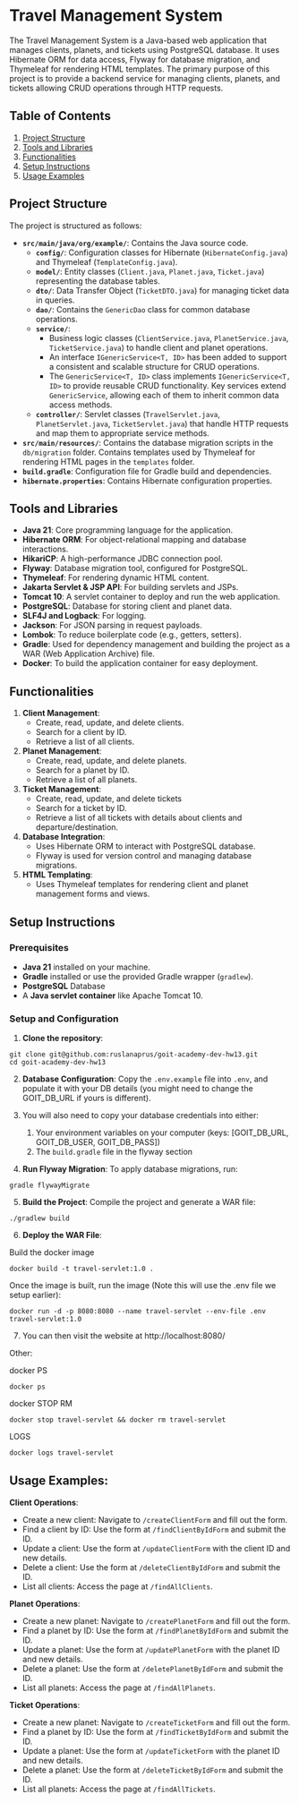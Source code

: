 # Travel Management System

The Travel Management System is a Java-based web application that manages clients, planets, and tickets using PostgreSQL database. It uses Hibernate ORM for data access, Flyway for database migration, and Thymeleaf for rendering HTML templates. The primary purpose of this project is to provide a backend service for managing clients, planets, and tickets allowing CRUD operations through HTTP requests.

## Table of Contents
1. [Project Structure](#project-structure)
2. [Tools and Libraries](#tools-and-libraries)
3. [Functionalities](#functionalities)
3. [Setup Instructions](#setup-instructions)
4. [Usage Examples](#usage-examples)

## Project Structure

The project is structured as follows:

- **`src/main/java/org/example/`**: Contains the Java source code.
    -  **`config/`**: Configuration classes for Hibernate (`HibernateConfig.java`) and Thymeleaf (`TemplateConfig.java`).
    - **`model/`**: Entity classes (`Client.java`, `Planet.java`, `Ticket.java`) representing the database tables.
    - **`dto/`**: Data Transfer Object (`TicketDTO.java`) for managing ticket data in queries.
    - **`dao/`**: Contains the `GenericDao` class for common database operations.
    - **`service/`**:
      - Business logic classes (`ClientService.java`, `PlanetService.java`, `TicketService.java`) to handle client and planet operations.
      - An interface `IGenericService<T, ID>` has been added to support a consistent and scalable structure for CRUD operations.
      - The `GenericService<T, ID>` class implements `IGenericService<T, ID>` to provide reusable CRUD functionality. Key services extend `GenericService`, allowing each of them to inherit common data access methods.
    - **`controller/`**: Servlet classes (`TravelServlet.java`, `PlanetServlet.java`, `TicketServlet.java`) that handle HTTP requests and map them to appropriate service methods.
- **`src/main/resources/`**: Contains the database migration scripts in the `db/migration` folder. Contains templates used by Thymeleaf for rendering HTML pages in the `templates` folder.
- **`build.gradle`**: Configuration file for Gradle build and dependencies.
- **`hibernate.properties`**: Contains Hibernate configuration properties.

## Tools and Libraries

- **Java 21**: Core programming language for the application.
- **Hibernate ORM**: For object-relational mapping and database interactions.
- **HikariCP**: A high-performance JDBC connection pool.
- **Flyway**: Database migration tool, configured for PostgreSQL.
- **Thymeleaf**: For rendering dynamic HTML content.
- **Jakarta Servlet & JSP API**: For building servlets and JSPs.
- **Tomcat 10**: A servlet container to deploy and run the web application.
- **PostgreSQL**: Database for storing client and planet data.
- **SLF4J and Logback**: For logging.
- **Jackson**: For JSON parsing in request payloads.
- **Lombok**: To reduce boilerplate code (e.g., getters, setters).
- **Gradle**: Used for dependency management and building the project as a WAR (Web Application Archive) file.
- **Docker**: To build the application container for easy deployment.
## Functionalities

1. **Client Management**:
    - Create, read, update, and delete clients.
    - Search for a client by ID.
    - Retrieve a list of all clients.
2. **Planet Management**:
    - Create, read, update, and delete planets.
    - Search for a planet by ID.
    - Retrieve a list of all planets.
3. **Ticket Management**:
   - Create, read, update, and delete tickets
   - Search for a ticket by ID.
   - Retrieve a list of all tickets with details about clients and departure/destination.
4. **Database Integration**:
    - Uses Hibernate ORM to interact with PostgreSQL database.
    - Flyway is used for version control and managing database migrations.
5. **HTML Templating**:
    - Uses Thymeleaf templates for rendering client and planet management forms and views.

## Setup Instructions

### Prerequisites

- **Java 21** installed on your machine.
- **Gradle** installed or use the provided Gradle wrapper (`gradlew`).
- **PostgreSQL** Database
- A **Java servlet container** like Apache Tomcat 10.

### Setup and Configuration

1. **Clone the repository**:
```shell
git clone git@github.com:ruslanaprus/goit-academy-dev-hw13.git
cd goit-academy-dev-hw13
```
2. **Database Configuration**: Copy the `.env.example` file into `.env`, and populate it with your DB details (you might need to change the GOIT_DB_URL if yours is different).


3. You will also need to copy your database credentials into either:
    1. Your environment variables on your computer (keys: [GOIT_DB_URL, GOIT_DB_USER, GOIT_DB_PASS])
    2. The `build.gradle` file in the flyway section


4. **Run Flyway Migration**: To apply database migrations, run:
```shell
gradle flywayMigrate
```

5. **Build the Project**: Compile the project and generate a WAR file:
```
./gradlew build
```
6. **Deploy the WAR File**:

Build the docker image
```shell
docker build -t travel-servlet:1.0 .
```

Once the image is built, run the image (Note this will use the .env file we setup earlier):
```shell
docker run -d -p 8080:8080 --name travel-servlet --env-file .env travel-servlet:1.0
```

7. You can then visit the website at http://localhost:8080/ 

Other:

docker PS
```shell
docker ps
```

docker STOP RM
```shell
docker stop travel-servlet && docker rm travel-servlet
```

LOGS
```bash
docker logs travel-servlet
```

## Usage Examples:
**Client Operations**:

- Create a new client: Navigate to `/createClientForm` and fill out the form.
- Find a client by ID: Use the form at `/findClientByIdForm` and submit the ID.
- Update a client: Use the form at `/updateClientForm` with the client ID and new details.
- Delete a client: Use the form at `/deleteClientByIdForm` and submit the ID.
- List all clients: Access the page at `/findAllClients`.

**Planet Operations**:

- Create a new planet: Navigate to `/createPlanetForm` and fill out the form.
- Find a planet by ID: Use the form at `/findPlanetByIdForm` and submit the ID.
- Update a planet: Use the form at `/updatePlanetForm` with the planet ID and new details.
- Delete a planet: Use the form at `/deletePlanetByIdForm` and submit the ID.
- List all planets: Access the page at `/findAllPlanets`.

**Ticket Operations**:

- Create a new planet: Navigate to `/createTicketForm` and fill out the form.
- Find a planet by ID: Use the form at `/findTicketByIdForm` and submit the ID.
- Update a planet: Use the form at `/updateTicketForm` with the planet ID and new details.
- Delete a planet: Use the form at `/deleteTicketByIdForm` and submit the ID.
- List all planets: Access the page at `/findAllTickets`.